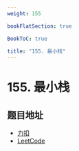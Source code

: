 ```yaml
---
weight: 155

bookFlatSection: true

BookToC: true

title: "155. 最小栈"
---
```


# 155. 最小栈

## 题目地址

+ [力扣](https://leetcode.cn/problems/min-stack/)
+ [LeetCode](https://leetcode.com/problems/min-stack/)
